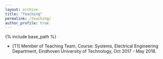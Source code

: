 ```yaml
---
layout: archive
title: "Teaching"
permalink: /teaching/
author_profile: true
---
```


{% include base_path %}

* [T1] Member of Teaching Team, Course: Systems, Electrical Engineering Department, Eindhoven University of Technology, Oct 2017 - May 2018.


<!--{% for post in site.teaching reversed %}
  {% include archive-single.html %}
{% endfor %}-->
